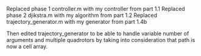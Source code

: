 Replaced phase 1 controller.m with my controller from part 1.1 
Replaced phase 2 djikstra.m with my algorithm from part 1.2 
Replaced trajectory_generator.m with my generator from part 1.4b 

Then edited trajectory_generator to be able to handle variable number of arguments and multiple quadrotors by taking into consideration that path is now a cell array. 